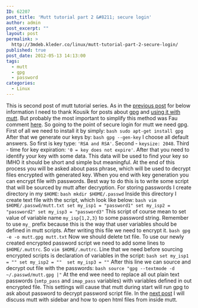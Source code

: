 ```yaml
---
ID: 62207
post_title: 'Mutt tutorial part 2 &#8211; secure login'
author: admin
post_excerpt: ""
layout: post
permalink: >
  http://3mdeb.kleder.co/linux/mutt-tutorial-part-2-secure-login/
published: true
post_date: 2012-05-13 14:13:00
tags:
  - mutt
  - gpg
  - password
categories:
  - Linux
---
```

This is second post of mutt tutorial series. As in the [previous post][1] for below information I need to thank Kousik for posts about [gpg][2] and [using it with mutt][3]. But probably the most important to simplify this method was Fau comment [here][4]. So going to the point of secure login for mutt we need gpg. First of all we need to install it by simply: `bash
sudo apt-get install gpg` After that we generate our keys by: `bash
gpg --gen-key` I choose all default answers. So first is key type: `'RSA and RSA'`. Second - `keysize: 2048`. Third - time for key expiration: `'0 = key does not expire'`. After that you need to identify your key with some data. This data will be used to find your key so IMHO it should be short and simple but meaningful. At the end of this process you will be asked about pass phrase, which will be used to decrypt files encrypted with generated key. When you end with key generation you can encrypt file with passwords. Best way to do this is to write some script that will be sourced by mutt after decryption. For storing passwords I create directory in my `$HOME`: `bash
mkdir $HOME/.passwd` Inside this directory I create text file with the script, which look like below: `bash
vim $HOME/.passwd/mutt.txt
set my_isp1 = "password1"
set my_isp2 = "password2"
set my_isp3 = "password3"` This script of course mean to set value of variable name `my_isp{1,2,3}` to some password string. Remember to use `my_` prefix because this is the way that user variables should be defined in mutt scripts. After writing this file we need to encrypt it. `bash
gpg -e -o mutt.gpg mutt.txt` Now we should delete txt file. To use our newly created encrypted password script we need to add some lines to `$HOME/.muttrc`. So `vim $HOME/.muttrc`. Line that we need before sourcing encrypted scripts is declaration of variables in the script: `bash
set my_isp1 = ""
set my_isp2 = "" 
set my_isp3 = ""` After this line we can source and decrypt out file with the passwords: `bash
source "gpg --textmode -d ~/.passwd/mutt.gpg |"` At the end wee need to replace all out plain text passwords (`smtp_pass` and `imap_pass` variables) with variables defined in out encrypted file. This settings will cause that mutt during start will run gpg to ask about password to decrypt password script file. In the [next post][5] I will discuss mutt with sidebar and how to open html files from inside mutt.

 [1]: /2012/05/13/mutt-tutorial-part-1-setup-imap-account
 [2]: http://nixtricks.wordpress.com/2009/10/04/introduction-to-encryption-of-files-using-gpg/
 [3]: http://nixtricks.wordpress.com/2010/05/05/mutt-configure-mutt-to-receive-email-via-imap-and-send-via-smtp/
 [4]: http://nixtricks.wordpress.com/2010/05/20/mutt-multiple-email-accounts-using-hooks/#comment-162
 [5]: /2012/05/13/mutt-tutorial-part-3-sidebar-urls-in-e/